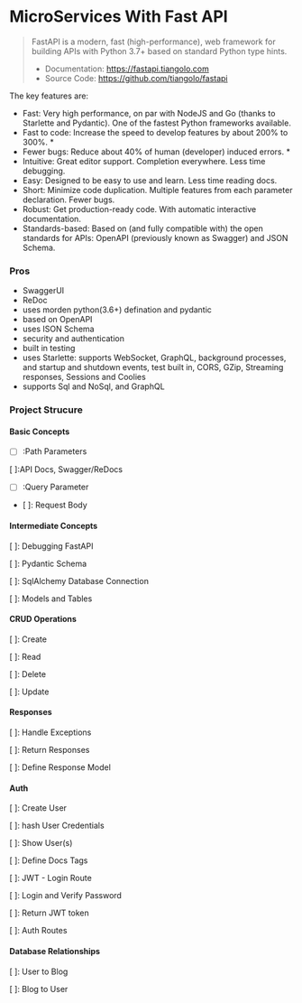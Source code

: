 # MicroServices With Fast API

> FastAPI is a modern, fast (high-performance), web framework for building APIs with Python 3.7+ based on standard Python type hints.
> - Documentation: https://fastapi.tiangolo.com
> - Source Code: https://github.com/tiangolo/fastapi

The key features are:

- Fast: Very high performance, on par with NodeJS and Go (thanks to Starlette and Pydantic). One of the fastest Python frameworks available.
- Fast to code: Increase the speed to develop features by about 200% to 300%. \*
- Fewer bugs: Reduce about 40% of human (developer) induced errors. \*
- Intuitive: Great editor support. Completion everywhere. Less time debugging.
- Easy: Designed to be easy to use and learn. Less time reading docs.
- Short: Minimize code duplication. Multiple features from each parameter declaration. Fewer bugs.
- Robust: Get production-ready code. With automatic interactive documentation.
- Standards-based: Based on (and fully compatible with) the open standards for APIs: OpenAPI (previously known as Swagger) and JSON Schema.

### Pros
- SwaggerUI 
- ReDoc
- uses morden python(3.6+) defination and pydantic
- based on OpenAPI
- uses ISON Schema
- security and authentication
- built in testing
- uses Starlette: supports WebSocket, GraphQL, background processes, and startup and shutdown events, test built in, CORS, GZip, Streaming responses, Sessions and Coolies
- supports Sql and NoSql, and GraphQL

### Project Strucure
#### Basic Concepts
- [ ] :Path Parameters
>

[ ]:API Docs, Swagger/ReDocs
>

- [ ] :Query Parameter
>

- [ ]: Request Body
>

#### Intermediate Concepts
[ ]: Debugging FastAPI
>

[ ]: Pydantic Schema
>

[ ]: SqlAlchemy Database Connection
>

[ ]: Models and Tables
>

#### CRUD Operations
[ ]: Create
>

[ ]: Read
>

[ ]: Delete
>

[ ]: Update
>

#### Responses
[ ]: Handle Exceptions
>

[ ]: Return Responses
>

[ ]: Define Response Model
>

#### Auth
[ ]: Create User
>

[ ]: hash User Credentials
>

[ ]: Show User(s)
>

[ ]: Define Docs Tags
>

[ ]: JWT - Login Route
>

[ ]: Login and Verify Password
>

[ ]: Return JWT token
>

[ ]: Auth Routes
>

#### Database Relationships
[ ]: User to Blog
>

[ ]: Blog to User
>


